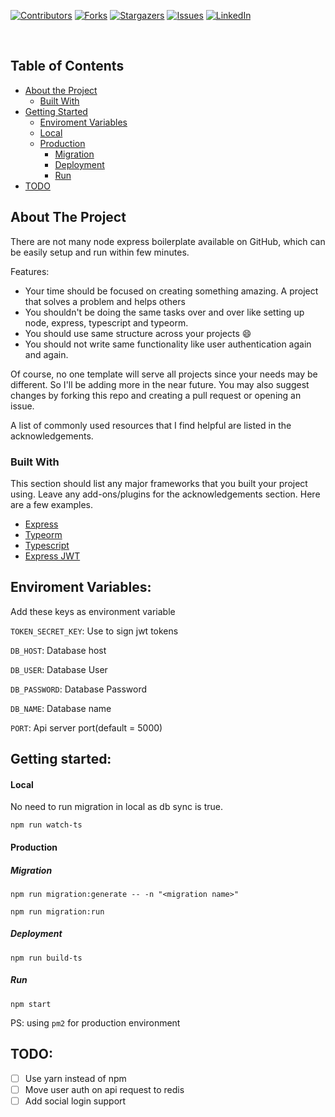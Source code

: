 [![Contributors][contributors-shield]][contributors-url]
[![Forks][forks-shield]][forks-url]
[![Stargazers][stars-shield]][stars-url]
[![Issues][issues-shield]][issues-url]
[![LinkedIn][linkedin-shield]][linkedin-url]

<br />
<!-- TABLE OF CONTENTS -->

## Table of Contents

* [About the Project](#about-the-project)
  * [Built With](#built-with)
* [Getting Started](#getting-started)
  * [Enviroment Variables](enviroment-variables)
  * [Local](#local)
  * [Production](#production)
    * [Migration](#migration)
    * [Deployment](#deployment)
    * [Run](#run)
* [TODO](#todo)

<!-- ABOUT THE PROJECT -->
## About The Project

There are not many node express boilerplate available on GitHub, 
which can be easily setup and run within few minutes.

Features:
* Your time should be focused on creating something amazing. A project that solves a problem and helps others
* You shouldn't be doing the same tasks over and over like setting up node, express, typescript and typeorm.
* You should use same structure across your projects :smile:
* You should not write same functionality like user authentication again and again.

Of course, no one template will serve all projects since your needs may be different. So I'll be adding more in the near future. You may also suggest changes by forking this repo and creating a pull request or opening an issue.

A list of commonly used resources that I find helpful are listed in the acknowledgements.

### Built With
This section should list any major frameworks that you built your project using. Leave any add-ons/plugins for the acknowledgements section. Here are a few examples.
* [Express](https://expressjs.com/)
* [Typeorm](https://typeorm.io/#/)
* [Typescript](https://www.typescriptlang.org/docs/home.html)
* [Express JWT](https://www.npmjs.com/package/express-jwt)

## Enviroment Variables:

Add these keys as environment variable

`TOKEN_SECRET_KEY`: Use to sign jwt tokens

`DB_HOST`: Database host

`DB_USER`: Database User

`DB_PASSWORD`: Database Password

`DB_NAME`: Database name

`PORT`: Api server port(default = 5000)

## Getting started:

#### Local

No need to run migration in local as db sync is true.

    npm run watch-ts  


#### Production

##### Migration

    npm run migration:generate -- -n "<migration name>"

    npm run migration:run

##### Deployment
    npm run build-ts
##### Run
    npm start  

PS: using `pm2` for production environment

## TODO:
- [ ] Use yarn instead of npm
- [ ] Move user auth on api request to redis
- [ ] Add social login support

<!-- MARKDOWN LINKS & IMAGES -->
<!-- https://www.markdownguide.org/basic-syntax/#reference-style-links -->
[contributors-shield]: https://img.shields.io/github/contributors/a7urag/node-express-mysql-typescript-api-boilerplate.svg?style=flat-square
[contributors-url]: https://github.com/a7urag/node-express-mysql-typescript-api-boilerplate/graphs/contributors
[forks-shield]: https://img.shields.io/github/forks/a7urag/node-express-mysql-typescript-api-boilerplate.svg?style=flat-square
[forks-url]: https://github.com/a7urag/node-express-mysql-typescript-api-boilerplate/network/members
[stars-shield]: https://img.shields.io/github/stars/a7urag/node-express-mysql-typescript-api-boilerplate.svg?style=flat-square
[stars-url]: https://github.com/a7urag/node-express-mysql-typescript-api-boilerplate/stargazers
[issues-shield]: https://img.shields.io/github/issues/a7urag/node-express-mysql-typescript-api-boilerplate.svg?style=flat-square
[issues-url]: https://github.com/a7urag/node-express-mysql-typescript-api-boilerplate/issues
[linkedin-shield]: https://img.shields.io/badge/-LinkedIn-black.svg?style=flat-square&logo=linkedin&colorB=555
[linkedin-url]: https://in.linkedin.com/in/sanoj-vishwakarma-845a8191
[product-screenshot]: images/screenshot.png
